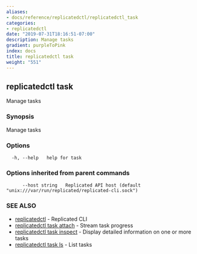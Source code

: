 ```yaml
---
aliases:
- docs/reference/replicatedctl/replicatedctl_task
categories:
- replicatedctl
date: "2019-07-31T18:16:51-07:00"
description: Manage tasks
gradient: purpleToPink
index: docs
title: replicatedctl task
weight: "551"
---
```


## replicatedctl task

Manage tasks

### Synopsis

Manage tasks

### Options

```
  -h, --help   help for task
```

### Options inherited from parent commands

```
      --host string   Replicated API host (default "unix:///var/run/replicated/replicated-cli.sock")
```

### SEE ALSO

* [replicatedctl](/api/replicatedctl/)	 - Replicated CLI
* [replicatedctl task attach](/api/replicatedctl/replicatedctl_task_attach/)	 - Stream task progress
* [replicatedctl task inspect](/api/replicatedctl/replicatedctl_task_inspect/)	 - Display detailed information on one or more tasks
* [replicatedctl task ls](/api/replicatedctl/replicatedctl_task_ls/)	 - List tasks

